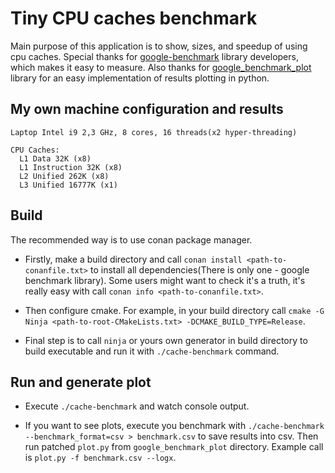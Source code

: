 # Tiny CPU caches benchmark

Main purpose of this application is to show, sizes, and speedup of using cpu caches.
Special thanks for [google-benchmark][1] library developers, which makes it easy to measure.
Also thanks for [google_benchmark_plot][2] library for an easy implementation of results plotting in python.


## My own machine configuration and results

```
Laptop Intel i9 2,3 GHz, 8 cores, 16 threads(x2 hyper-threading)

CPU Caches:
  L1 Data 32K (x8)
  L1 Instruction 32K (x8)
  L2 Unified 262K (x8)
  L3 Unified 16777K (x1)
```



## Build

The recommended way is to use conan package manager.

* Firstly, make a build directory and call `conan install <path-to-conanfile.txt>` 
to install all dependencies(There is only one - google benchmark library).
Some users might want to check it's a truth,
it's really easy with call `conan info <path-to-conanfile.txt>`.

* Then configure cmake. For example, in your build directory
call `cmake -G Ninja <path-to-root-CMakeLists.txt> -DCMAKE_BUILD_TYPE=Release`.

* Final step is to call `ninja` or yours own generator in build directory
to build executable and run it with `./cache-benchmark` command.

## Run and generate plot

* Execute `./cache-benchmark` and watch console output.

* If you want to see plots, execute you benchmark 
with `./cache-benchmark --benchmark_format=csv > benchmark.csv` to save results into csv.
Then run patched `plot.py` from `google_benchmark_plot` directory.
Example call is `plot.py -f benchmark.csv --logx`.

[1]: https://github.com/google/benchmark
[2]: https://github.com/lakshayg/google_benchmark_plot.git
